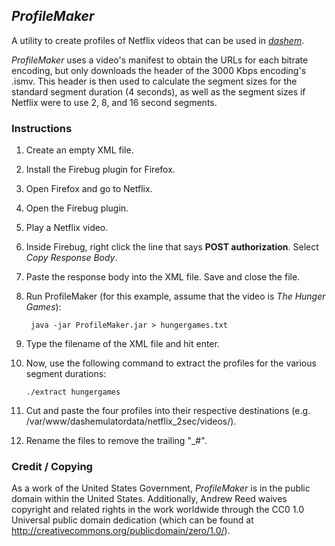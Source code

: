 ## _ProfileMaker_

A utility to create profiles of Netflix videos that can be used in [_dashem_](https://github.com/andrewreed/dashem).

_ProfileMaker_ uses a video's manifest to obtain the URLs for each bitrate encoding, but only 
downloads the header of the 3000 Kbps encoding's .ismv. This header is then used to 
calculate the segment sizes for the standard segment duration (4 seconds), as well as the segment 
sizes if Netflix were to use 2, 8, and 16 second segments.

### Instructions

1. Create an empty XML file.
2. Install the Firebug plugin for Firefox.
3. Open Firefox and go to Netflix.
4. Open the Firebug plugin.
5. Play a Netflix video.
6. Inside Firebug, right click the line that says __POST authorization__. Select _Copy Response Body_.
7. Paste the response body into the XML file. Save and close the file.
8. Run ProfileMaker (for this example, assume that the video is _The Hunger Games_):

		java -jar ProfileMaker.jar > hungergames.txt

9. Type the filename of the XML file and hit enter.
10. Now, use the following command to extract the profiles for the various segment durations:

		./extract hungergames

11. Cut and paste the four profiles into their respective destinations (e.g. /var/www/dashemulatordata/netflix_2sec/videos/).
12. Rename the files to remove the trailing "_#".

### Credit / Copying

As a work of the United States Government, _ProfileMaker_ is 
in the public domain within the United States. Additionally, 
Andrew Reed waives copyright and related rights in the work 
worldwide through the CC0 1.0 Universal public domain dedication 
(which can be found at http://creativecommons.org/publicdomain/zero/1.0/).
